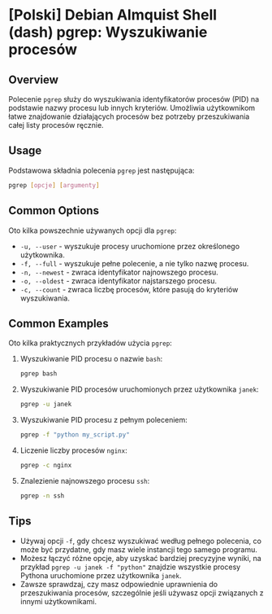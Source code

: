 # [Polski] Debian Almquist Shell (dash) pgrep: Wyszukiwanie procesów

## Overview
Polecenie `pgrep` służy do wyszukiwania identyfikatorów procesów (PID) na podstawie nazwy procesu lub innych kryteriów. Umożliwia użytkownikom łatwe znajdowanie działających procesów bez potrzeby przeszukiwania całej listy procesów ręcznie.

## Usage
Podstawowa składnia polecenia `pgrep` jest następująca:

```bash
pgrep [opcje] [argumenty]
```

## Common Options
Oto kilka powszechnie używanych opcji dla `pgrep`:

- `-u, --user` - wyszukuje procesy uruchomione przez określonego użytkownika.
- `-f, --full` - wyszukuje pełne polecenie, a nie tylko nazwę procesu.
- `-n, --newest` - zwraca identyfikator najnowszego procesu.
- `-o, --oldest` - zwraca identyfikator najstarszego procesu.
- `-c, --count` - zwraca liczbę procesów, które pasują do kryteriów wyszukiwania.

## Common Examples
Oto kilka praktycznych przykładów użycia `pgrep`:

1. Wyszukiwanie PID procesu o nazwie `bash`:

    ```bash
    pgrep bash
    ```

2. Wyszukiwanie PID procesów uruchomionych przez użytkownika `janek`:

    ```bash
    pgrep -u janek
    ```

3. Wyszukiwanie PID procesu z pełnym poleceniem:

    ```bash
    pgrep -f "python my_script.py"
    ```

4. Liczenie liczby procesów `nginx`:

    ```bash
    pgrep -c nginx
    ```

5. Znalezienie najnowszego procesu `ssh`:

    ```bash
    pgrep -n ssh
    ```

## Tips
- Używaj opcji `-f`, gdy chcesz wyszukiwać według pełnego polecenia, co może być przydatne, gdy masz wiele instancji tego samego programu.
- Możesz łączyć różne opcje, aby uzyskać bardziej precyzyjne wyniki, na przykład `pgrep -u janek -f "python"` znajdzie wszystkie procesy Pythona uruchomione przez użytkownika `janek`.
- Zawsze sprawdzaj, czy masz odpowiednie uprawnienia do przeszukiwania procesów, szczególnie jeśli używasz opcji związanych z innymi użytkownikami.